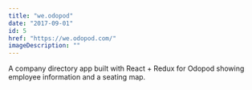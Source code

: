 ```yaml
---
title: "we.odopod"
date: "2017-09-01"
id: 5
href: "https://we.odopod.com/"
imageDescription: ""
---
```


A company directory app built with React + Redux for Odopod showing employee information and a seating map.
